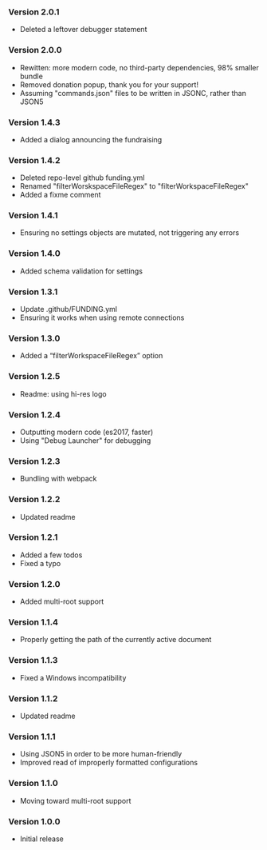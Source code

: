 ### Version 2.0.1
- Deleted a leftover debugger statement

### Version 2.0.0
- Rewitten: more modern code, no third-party dependencies, 98% smaller bundle
- Removed donation popup, thank you for your support!
- Assuming "commands.json" files to be written in JSONC, rather than JSON5

### Version 1.4.3
- Added a dialog announcing the fundraising

### Version 1.4.2
- Deleted repo-level github funding.yml
- Renamed "filterWorskspaceFileRegex" to "filterWorkspaceFileRegex"
- Added a fixme comment

### Version 1.4.1
- Ensuring no settings objects are mutated, not triggering any errors

### Version 1.4.0
- Added schema validation for settings

### Version 1.3.1
- Update .github/FUNDING.yml
- Ensuring it works when using remote connections

### Version 1.3.0
- Added a “filterWorkspaceFileRegex” option

### Version 1.2.5
- Readme: using hi-res logo

### Version 1.2.4
- Outputting modern code (es2017, faster)
- Using "Debug Launcher" for debugging

### Version 1.2.3
- Bundling with webpack

### Version 1.2.2
- Updated readme

### Version 1.2.1
- Added a few todos
- Fixed a typo

### Version 1.2.0
- Added multi-root support

### Version 1.1.4
- Properly getting the path of the currently active document

### Version 1.1.3
- Fixed a Windows incompatibility

### Version 1.1.2
- Updated readme

### Version 1.1.1
- Using JSON5 in order to be more human-friendly
- Improved read of improperly formatted configurations

### Version 1.1.0
- Moving toward multi-root support

### Version 1.0.0
- Initial release
